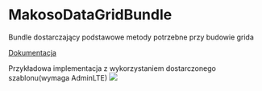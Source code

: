 # MakosoDataGridBundle

Bundle dostarczający podstawowe metody potrzebne przy budowie grida

[Dokumentacja](Resources/doc/summary.md)

Przykładowa implementacja z wykorzystaniem dostarczonego szablonu(wymaga AdminLTE)
![](https://lh5.googleusercontent.com/CVXsupiHjU8cRJMAUso-fFU16qwC5nff88LcEOVvOyoEwVmQv7wGaqvVPX5ljl1LTw4oDoDK8il2Re8R2hEv=w1327-h654-rw)
